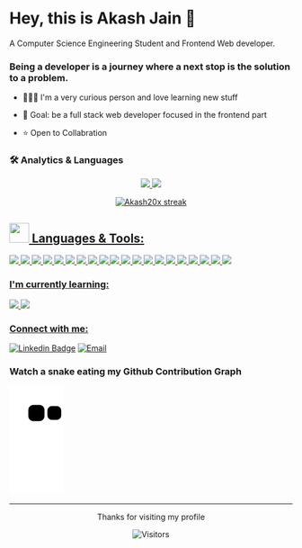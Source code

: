 # Hey, this is Akash Jain 👋

A Computer Science Engineering Student and Frontend Web developer.  <br>

### Being a developer is a journey where a next stop is the solution to a problem.



- 👩🏽‍💻 I'm a very curious person and love learning new stuff

- 🎯 Goal: be a full stack web developer focused in the frontend part 

- ⭐ Open to Collabration


### 🛠 Analytics & Languages
<div align="center">
  <a href="https://github.com/Akash20x">
  <img height="180em" src="https://github-readme-stats.vercel.app/api?username=Akash20x&show_icons=true&theme=gotham&include_all_commits=true&count_private=true"/>
  <img height="180em" src="https://github-readme-stats.vercel.app/api/top-langs/?username=Akash20x&layout=compact&langs_count=7&theme=gotham"/>
</div>
  
  <p align="center">
        <img alt="Akash20x streak" src="https://github-readme-streak-stats.herokuapp.com/?user=Akash20x&theme=black-ice&hide_border=true&stroke=0000&background=060A0CD0"/>
</p>

  
  
  
  ## <img width="35px" height="35px" src="https://img.icons8.com/nolan/64/administrative-tools.png"/> Languages & Tools:


<p>

<img src="https://img.shields.io/badge/HTML5-E34F26?style=for-the-badge&logo=html5&logoColor=white">
<img src="https://img.shields.io/badge/CSS3-1572B6?style=for-the-badge&logo=css3&logoColor=white">
<img src="https://img.shields.io/badge/JavaScript-F7DF1E?style=for-the-badge&logo=javascript&logoColor=black">
<img src="https://img.shields.io/badge/Bootstrap-563D7C?style=for-the-badge&logo=bootstrap&logoColor=white">
 <img src="https://img.shields.io/badge/Sass-CC6699?style=for-the-badge&logo=sass&logoColor=white"/>
<img src="https://img.shields.io/badge/React-20232A?style=for-the-badge&logo=react&logoColor=61DAFB">
<img src="https://img.shields.io/badge/Node.js-43853D?style=for-the-badge&logo=node.js&logoColor=white">
<img src="https://img.shields.io/badge/Express.js-000000?style=for-the-badge&logo=express&logoColor=white">
<img src="https://img.shields.io/badge/Git-F74E27?style=for-the-badge&logo=git&logoColor=white">
<img src="https://img.shields.io/badge/NPM-20232A?style=for-the-badge&logo=npm&logoColor=61DAFB">
<img src="https://img.shields.io/badge/-Github-000000?style=for-the-badge&logo=github&logoColor=FFFFFF">
<img src="https://img.shields.io/badge/-VS%20Code-007ACC?style=for-the-badge&logo=visual%20studio%20code&logoColor=white">
<img src="https://img.shields.io/badge/Heroku-430098?style=for-the-badge&logo=heroku&logoColor=white">
<img src="https://img.shields.io/badge/Redux-593D88?style=for-the-badge&logo=redux&logoColor=white"/>
<img src="https://img.shields.io/badge/MongoDB-4EA94B?style=for-the-badge&logo=mongodb&logoColor=white"/>
<img src="https://img.shields.io/badge/Material%20UI-007FFF?style=for-the-badge&logo=mui&logoColor=white"/>
<img src="https://img.shields.io/badge/Postman-FF6C37?style=for-the-badge&logo=Postman&logoColor=white"/>
<img src="https://img.shields.io/badge/Socket.io-010101?&style=for-the-badge&logo=Socket.io&logoColor=white"/>
<img src="https://img.shields.io/badge/firebase-ffca28?style=for-the-badge&logo=firebase&logoColor=black"/>
<img src="https://img.shields.io/badge/Tailwind_CSS-38B2AC?style=for-the-badge&logo=tailwind-css&logoColor=white"/>

</p>

### I'm currently learning:
<p>

<img src="https://img.shields.io/badge/TypeScript-007ACC?style=for-the-badge&logo=typescript&logoColor=white"/>
<img src="https://img.shields.io/badge/next.js-000000?style=for-the-badge&logo=nextdotjs&logoColor=white"/>

</p>

### Connect with me:

[![Linkedin Badge](https://img.shields.io/badge/LinkedIn-0077B5?style=for-the-badge&logo=linkedin&logoColor=white&link=https://www.linkedin.com/in/akash-jain-0b7523133)](https://www.linkedin.com/in/akash-jain-0b7523133)
[![Email](https://img.shields.io/badge/-Gmail-c14438?style=for-the-badge&logo=Gmail&logoColor=white&link=mailto:akash982jain@gmail.com)](mailto:akash982jain@gmail.com)

 ### Watch a snake eating my Github Contribution Graph
  
 ![Snake animation](https://github.com/Akash20x/Akash20x/blob/output/github-contribution-grid-snake.svg)
  
------------ 

<p align="center">Thanks for visiting my profile</p>
<p align="center"><img alt="Visitors" src="https://visitor-badge.glitch.me/badge?page_id=Akash20x" /> </p>


